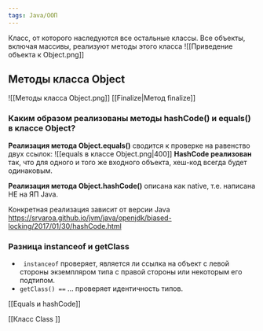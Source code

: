 ```yaml
---
tags: Java/ООП
---
```


Класс, от которого наследуются все остальные классы.
Все объекты, включая массивы, реализуют методы этого класса
![[Приведение объекта к Object.png]]
## Методы класса Object
![[Методы класса Object.png]]
 [[Finalize|Метод finalize]]
### Каким образом реализованы методы hashCode() и equals() в классе Object?
**Реализация метода Object.equals()** сводится к проверке
на равенство двух ссылок:
![[equals в классе Object.png|400]]
**HashCode реализован** так, что для одного и того же входного объекта, хеш-код всегда будет одинаковым.

**Реализация метода Object.hashCode()** описана как native, т.е. написана НЕ на ЯП Java.

Конкретная реализация зависит от версии Java
https://srvaroa.github.io/jvm/java/openjdk/biased-locking/2017/01/30/hashCode.html
### Разница instanceof и getClass
- ` instanceof` проверяет, является ли ссылка на объект с левой стороны экземпляром типа с правой стороны или некоторым его подтипом.
- `getClass() ==` ... проверяет идентичность типов.

[[Equals и hashCode]]

[[Класс Class ]]
